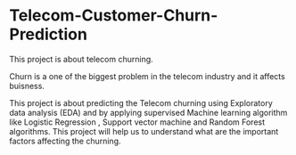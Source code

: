 # Telecom-Customer-Churn-Prediction
This project is about telecom churning.

Churn is a one of the biggest problem in the telecom industry and it affects buisness.

This project is about predicting the Telecom churning using Exploratory data analysis (EDA) and by applying 
supervised Machine learning algorithm like Logistic Regression , Support vector machine and Random Forest algorithms.
This project will help us to understand what are the important factors affecting the churning.
